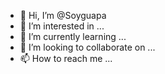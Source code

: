 - 👋 Hi, I’m @Soyguapa
- 👀 I’m interested in ...
- 🌱 I’m currently learning ...
- 💞️ I’m looking to collaborate on ...
- 📫 How to reach me ...

<!---
Soyguapa/Soyguapa is a ✨ special ✨ repository because its `README.md` (this file) appears on your GitHub profile.
You can click the Preview link to take a look at your changes.
--->
